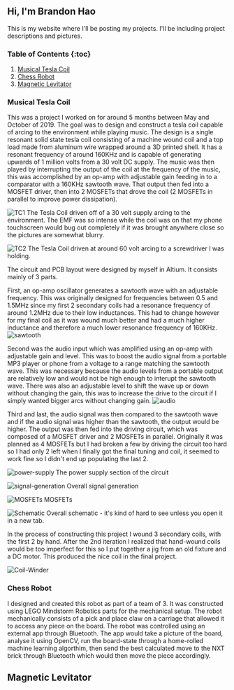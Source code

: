 ## Hi, I'm Brandon Hao

This is my website where I'll be posting my projects. I'll be including project descriptions and pictures.

### Table of Contents {:toc}
1. [Musical Tesla Coil](#Musical-Tesla-Coil)
2. [Chess Robot](#Chess-Robot)
3. [Magnetic Levitator](#Magnetic-Levitator)

### Musical Tesla Coil <a name="Musical-Tesla-Coil"></a>

This was a project I worked on for around 5 months between May and October of 2019. The goal was to design and construct a tesla coil capable of arcing to the environment while playing music. The design is a single resonant solid state tesla coil consisting of a machine wound coil and a top load made from aluminum wire wrapped around a 3D printed shell. It has a resonant frequency of around 160KHz and is capable of generating upwards of 1 million volts from a 30 volt DC supply. The music was then played by interrupting the output of the coil at the frequency of the music, this was accomplished by an op-amp with adjustable gain feeding in to a comparator with a 160KHz sawtooth wave. That output then fed into a MOSFET driver, then into 2 MOSFETs that drove the coil (2 MOSFETs in parallel to improve power dissipation).

![TC1](https://i.imgur.com/PmnCNT1.jpg)
The Tesla Coil driven off of a 30 volt supply arcing to the environment. The EMF was so intense while the coil was on that my phone touchscreen would bug out completely if it was brought anywhere close so the pictures are somewhat blurry.

![TC2](https://i.imgur.com/BC3Oqpc.jpg) 
The Tesla Coil driven at around 60 volt arcing to a screwdriver I was holding.

The circuit and PCB layout were designed by myself in Altium. It consists mainly of 3 parts. 

First, an op-amp oscillator generates a sawtooth wave with an adjustable frequency. This was originally designed for frequencies between 0.5 and 1.5MHz since my first 2 secondary coils had a resonance frequency of around 1.2MHz due to their low inductances. This had to change however for my final coil as it was wound much better and had a much higher inductance and therefore a much lower resonance frequency of 160KHz.
![sawtooth](https://i.imgur.com/lVXEp4F.jpg)

Second was the audio input which was amplified using an op-amp with adjustable gain and level. This was to boost the audio signal from a portable MP3 player or phone from a voltage to a range matching the sawtooth wave. This was necessary because the audio levels from a portable output are relatively low and would not be high enough to interupt the sawtooth wave. There was also an adjustable level to shift the wave up or down without changing the gain, this was to increase the drive to the circuit if I simply wanted bigger arcs without changing gain.
![audio](https://i.imgur.com/lVXEp4F.jpg)

Third and last, the audio signal was then compared to the sawtooth wave and if the audio signal was higher than the sawtooth, the output would be higher. The output was then fed into the driving circuit, which was composed of a MOSFET driver and 2 MOSFETs in parallel. Originally it was planned as 4 MOSFETs but I had broken a few by driving the circuit too hard so I had only 2 left when I finally got the final tuning and coil, it seemed to work fine so I didn't end up populating the last 2.

![power-supply](https://i.imgur.com/86xqMX5.jpg)
The power supply section of the circuit

![signal-generation](https://imgur.com/zRidB0V)
Overall signal generation

![MOSFETs](https://i.imgur.com/nlQZIMD.png)
MOSFETs

![Schematic](https://i.imgur.com/zRidB0V.png)
Overall schematic - it's kind of hard to see unless you open it in a new tab.

In the process of constructing this project I wound 3 secondary coils, with the first 2 by hand. After the 2nd iteration I realized that hand-wound coils would be too imperfect for this so I put together a jig from an old fixture and a DC motor. This produced the nice coil in the final project.

![Coil-Winder](https://i.imgur.com/XCHzVIW.jpg)

### Chess Robot <a name="Chess-Robot"></a>

I designed and created this robot as part of a team of 3. It was constructed using LEGO Mindstorm Robotics parts for the mechanical setup. The robot mechanically consists of a pick and place claw on a carriage that allowed it to access any piece on the board. The robot was controlled using an external app through Bluetooth. The app would take a picture of the board, analyse it using OpenCV, run the board-state through a home-rolled machine learning algorthim, then send the best calculated move to the NXT brick through Bluetooth which would then move the piece accordingly.

## Magnetic Levitator <a name="Magnetic-Levitator"></a>

